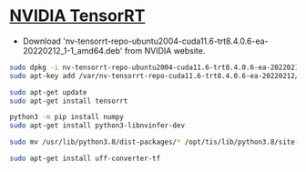 # [NVIDIA TensorRT](https://docs.nvidia.com/deeplearning/tensorrt/install-guide/index.html)

- Download 'nv-tensorrt-repo-ubuntu2004-cuda11.6-trt8.4.0.6-ea-20220212_1-1_amd64.deb' from NVIDIA website.

```sh
sudo dpkg -i nv-tensorrt-repo-ubuntu2004-cuda11.6-trt8.4.0.6-ea-20220212_1-1_amd64.deb
sudo apt-key add /var/nv-tensorrt-repo-cuda11.6-trt8.4.0.6-ea-20220212/7fa2af80.pub

sudo apt-get update
sudo apt-get install tensorrt 
```

```sh
python3 -m pip install numpy
sudo apt-get install python3-libnvinfer-dev

sudo mv /usr/lib/python3.8/dist-packages/* /opt/tis/lib/python3.8/site-packages/.
```

```sh
sudo apt-get install uff-converter-tf
```
